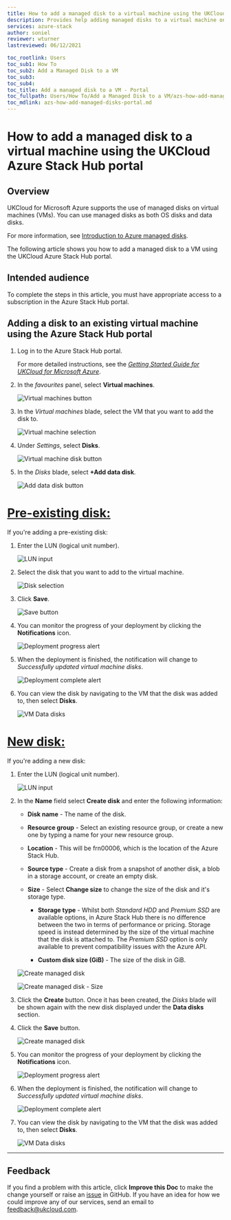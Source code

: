 ```yaml
---
title: How to add a managed disk to a virtual machine using the UKCloud Azure Stack Hub portal
description: Provides help adding managed disks to a virtual machine on UKCloud for Microsoft Azure
services: azure-stack
author: soniel
reviewer: wturner
lastreviewed: 06/12/2021

toc_rootlink: Users
toc_sub1: How To
toc_sub2: Add a Managed Disk to a VM
toc_sub3:
toc_sub4:
toc_title: Add a managed disk to a VM - Portal
toc_fullpath: Users/How To/Add a Managed Disk to a VM/azs-how-add-managed-disks-portal.md
toc_mdlink: azs-how-add-managed-disks-portal.md
---
```


# How to add a managed disk to a virtual machine using the UKCloud Azure Stack Hub portal

## Overview

UKCloud for Microsoft Azure supports the use of managed disks on virtual machines (VMs). You can use managed disks as both OS disks and data disks.

For more information, see [Introduction to Azure managed disks](https://docs.microsoft.com/en-us/azure/virtual-machines/windows/managed-disks-overview).

The following article shows you how to add a managed disk to a VM using the UKCloud Azure Stack Hub portal.

## Intended audience

To complete the steps in this article, you must have appropriate access to a subscription in the Azure Stack Hub portal.

## Adding a disk to an existing virtual machine using the Azure Stack Hub portal

1. Log in to the Azure Stack Hub portal.

    For more detailed instructions, see the [*Getting Started Guide for UKCloud for Microsoft Azure*](azs-gs.md).

2. In the *favourites* panel, select **Virtual machines**.

    ![Virtual machines button](images/azsp_vmsmenu.png)

3. In the *Virtual machines* blade, select the VM that you want to add the disk to.

    ![Virtual machine selection](images/azs-browser-button-vm-disks.png)

4. Under *Settings*, select **Disks**.

    ![Virtual machine disk button](images/azs-browser-button-vm-disks-setting.png)

5. In the *Disks* blade, select **+Add data disk**.

    ![Add data disk button](images/azs-browser-button-add-disk.png)

# [Pre-existing disk:](#tab/tabid-a)

If you're adding a pre-existing disk:

1. Enter the LUN (logical unit number).

    ![LUN input](images/azs-browser-input-disk-lun.png)

2. Select the disk that you want to add to the virtual machine.

    ![Disk selection](images/azs-browser-input-disk-name.png)

3. Click **Save**.

    ![Save button](images/azs-browser-button-save-add-data-disk.png)

4. You can monitor the progress of your deployment by clicking the **Notifications** icon.

    ![Deployment progress alert](images/azs-browser-notification-disks-progress.png)

5. When the deployment is finished, the notification will change to *Successfully updated virtual machine disks*.

    ![Deployment complete alert](images/azs-browser-notification-disks-complete.png)

6. You can view the disk by navigating to the VM that the disk was added to, then select **Disks**.

    ![VM Data disks](images/azs-browser-disks.png)

# [New disk:](#tab/tabid-b)

If you're adding a new disk:

1. Enter the LUN (logical unit number).

    ![LUN input](images/azs-browser-input-disk-lun.png)

2. In the **Name** field select **Create disk** and enter the following information:

    - **Disk name** - The name of the disk.

    - **Resource group** - Select an existing resource group, or create a new one by typing a name for your new resource group.

    - **Location** - This will be frn00006, which is the location of the Azure Stack Hub.

    - **Source type** - Create a disk from a snapshot of another disk, a blob in a storage account, or create an empty disk.

    - **Size** - Select **Change size** to change the size of the disk and it's storage type.

        - **Storage type** - Whilst both *Standard HDD* and *Premium SSD* are available options, in Azure Stack Hub there is no difference between the two in terms of performance or pricing. Storage speed is instead determined by the size of the virtual machine that the disk is attached to. The *Premium SSD* option is only available to prevent compatibility issues with the Azure API.

        - **Custom disk size (GiB)** - The size of the disk in GiB.

    ![Create managed disk](images/azs-browser-add-vm-disk.png)

    ![Create managed disk - Size](images/azs-browser-add-vm-disk-size.png)

3. Click the **Create** button. Once it has been created, the *Disks* blade will be shown again with the new disk displayed under the **Data disks** section.

4. Click the **Save** button.

    ![Create managed disk](images/azs-browser-button-save-add-data-disk.png)

5. You can monitor the progress of your deployment by clicking the **Notifications** icon.

    ![Deployment progress alert](images/azs-browser-notification-disks-progress.png)

6. When the deployment is finished, the notification will change to *Successfully updated virtual machine disks*.

    ![Deployment complete alert](images/azs-browser-notification-disks-complete.png)

7. You can view the disk by navigating to the VM that the disk was added to, then select **Disks**.

    ![VM Data disks](images/azs-browser-disks.png)

***

## Feedback

If you find a problem with this article, click **Improve this Doc** to make the change yourself or raise an [issue](https://github.com/UKCloud/documentation/issues) in GitHub. If you have an idea for how we could improve any of our services, send an email to <feedback@ukcloud.com>.

